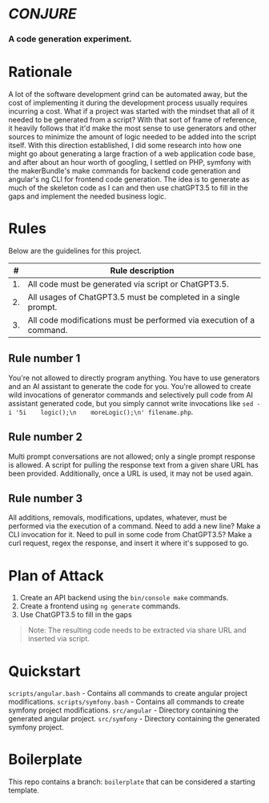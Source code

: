 # _CONJURE_

### A code generation experiment.

# Rationale

A lot of the software development grind can be automated away, but the cost of implementing it during the development
process usually requires incurring a cost. What if a project was started with the mindset that all of it needed to be
generated from a script? With that sort of frame of reference, it heavily follows that it'd make the most sense to use
generators and other sources to minimize the amount of logic needed to be added into the script itself. With this
direction established, I did some research into how one might go about generating a large fraction of a web application
code base, and after about an hour worth of googling, I settled on PHP, symfony with the makerBundle's make commands
for backend code generation and angular's ng CLI for frontend code generation. The idea is to generate as much of the
skeleton code as I can and then use chatGPT3.5 to fill in the gaps and implement the needed business logic.

# Rules

Below are the guidelines for this project.

| #  | Rule description                                                     |
|----|----------------------------------------------------------------------|
| 1. | All code must be generated via script or ChatGPT3.5.                 |
| 2. | All usages of ChatGPT3.5 must be completed in a single prompt.       |
| 3. | All code modifications must be performed via execution of a command. |

## Rule number 1

You're not allowed to directly program anything. You have to use generators and an AI assistant to generate the code for
you. You're allowed to create wild invocations of generator commands and selectively pull code from AI assistant
generated code, but you simply cannot write invocations like `sed -i '5i    logic();\n    moreLogic();\n' filename.php`.

## Rule number 2

Multi prompt conversations are not allowed; only a single prompt response is allowed. A script for pulling the response
text from a given share URL has been provided. Additionally, once a URL is used, it may not be used again.

## Rule number 3

All additions, removals, modifications, updates, whatever, must be performed via the execution of a command. Need to add
a new line? Make a CLI invocation for it. Need to pull in some code from ChatGPT3.5? Make a curl request, regex the
response, and insert it where it's supposed to go.

# Plan of Attack

1. Create an API backend using the `bin/console make` commands.
2. Create a frontend using `ng generate` commands.
3. Use ChatGPT3.5 to fill in the gaps

> Note: The resulting code needs to be extracted via share URL and inserted via script.

# Quickstart

`scripts/angular.bash` - Contains all commands to create angular project modifications.
`scripts/symfony.bash` - Contains all commands to create symfony project modifications.
`src/angular` - Directory containing the generated angular project.
`src/symfony` - Directory containing the generated symfony project.

# Boilerplate

This repo contains a branch: `boilerplate` that can be considered a starting template.



